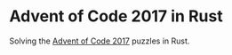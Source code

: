 # Advent of Code 2017 in Rust

Solving the [Advent of Code 2017] puzzles in Rust.

[Advent of Code 2017]: http://adventofcode.com
